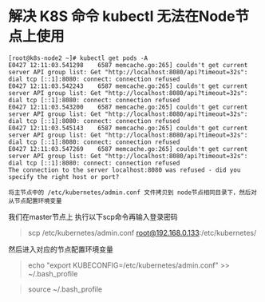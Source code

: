 # 解决 K8S 命令 kubectl 无法在Node节点上使用


```
[root@k8s-node2 ~]# kubectl get pods -A
E0427 12:11:03.541298    6587 memcache.go:265] couldn't get current server API group list: Get "http://localhost:8080/api?timeout=32s": dial tcp [::1]:8080: connect: connection refused
E0427 12:11:03.542243    6587 memcache.go:265] couldn't get current server API group list: Get "http://localhost:8080/api?timeout=32s": dial tcp [::1]:8080: connect: connection refused
E0427 12:11:03.543200    6587 memcache.go:265] couldn't get current server API group list: Get "http://localhost:8080/api?timeout=32s": dial tcp [::1]:8080: connect: connection refused
E0427 12:11:03.545143    6587 memcache.go:265] couldn't get current server API group list: Get "http://localhost:8080/api?timeout=32s": dial tcp [::1]:8080: connect: connection refused
E0427 12:11:03.547269    6587 memcache.go:265] couldn't get current server API group list: Get "http://localhost:8080/api?timeout=32s": dial tcp [::1]:8080: connect: connection refused
The connection to the server localhost:8080 was refused - did you specify the right host or port?

```


    将主节点中的 /etc/kubernetes/admin.conf 文件拷贝到 node节点相同目录下，然后对从节点配置环境变量


我们在master节点上 执行以下scp命令再输入登录密码

>scp /etc/kubernetes/admin.conf root@192.168.0.133:/etc/kubernetes/


然后进入对应的节点配置环境变量

>echo "export KUBECONFIG=/etc/kubernetes/admin.conf" >> ~/.bash_profile
 
>source ~/.bash_profile


